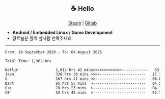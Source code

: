 <h2 align="center"> ☕ Hello </h2>

<p align="center">
  <a href="https://steamcommunity.com/id/Niforances/">Steam</a> |
  <a href="https://gitlab.com/niforances">Gitlab</a>
</p>

 - **Android / Embedded Linux / Game Development**
 - 장르불문 플젝 할사람 연락주세요

------

<!--START_SECTION:waka-->

```txt
From: 10 September 2020 - To: 04 August 2025

Total Time: 1,902 hrs

Kotlin                 1,012 hrs 42 mins>>>>>>>>>>>>>------------   53.24 %
Java                   326 hrs 30 mins >>>>---------------------   17.17 %
C                      167 hrs 41 mins >>-----------------------   08.82 %
Dart                   85 hrs 55 mins  >------------------------   04.52 %
C++                    78 hrs 23 mins  >------------------------   04.12 %
C#                     52 hrs 46 mins  >------------------------   02.77 %
```

<!--END_SECTION:waka-->
